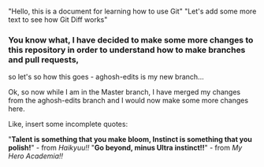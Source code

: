 ######
"Hello, this is a document for learning how to use Git"
"Let's add some more text to see how Git Diff works"

### You know what, I have decided to make some more changes to this repository in order to understand how to make branches and pull requests,
so let's so how this goes - aghosh-edits is my new branch...

Ok, so now while I am in the Master branch, I have merged my changes from the aghosh-edits branch and I would now make some more changes here.

Like, insert some incomplete quotes: 

"**Talent is something that you make bloom, Instinct is something that you polish!**" - from *Haikyuu!!*
"**Go beyond, minus Ultra instinct!!**" - from *My Hero Academia!!* 
